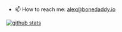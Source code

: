 - 📫 How to reach me: alex@bonedaddy.io

[![github stats](https://github-readme-stats.vercel.app/api?username=bonedaddy&hide=stars,contribs&show_icons=true&count_private=true&theme=dark&include_all_commits=true)](https://github.com/bonedaddy/bonedaddy)
